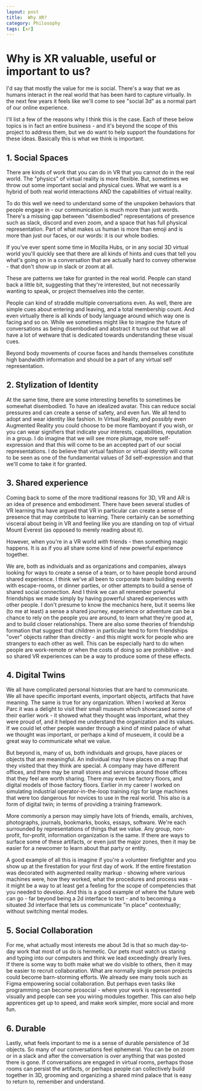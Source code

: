 ```yaml
---
layout: post
title:  Why XR?
category: Philosophy
tags: [xr]
---
```


# Why is XR valuable, useful or important to us?

I'd say that mostly the value for me is social. There's a way that we as humans interact in the real world that has been hard to capture virtually. In the next few years it feels like we'll come to see "social 3d" as a normal part of our online experience.

I'll list a few of the reasons why I think this is the case. Each of these below topics is in fact an entire business - and it's beyond the scope of this project to address them, but we do want to help support the foundations for these ideas. Basically this is what we think is important.

## 1. Social Spaces

There are kinds of work that you can do in VR that you cannot do in the real world. The "physics" of virtual reality is more flexible. But, sometimes we throw
out some important social and physical cues. What we want is a hybrid of both real world interactions AND the capabilities of virtual reality.

To do this well we need to understand some of the unspoken behaviors that people engage in - our communication is much more
than just words. There's a missing gap between "disembodied" representations of presence such as slack, discord and even zoom, and a space that has full physical
representation. Part of what makes us human is more than emoji and is more than just our faces, or our words: it is our whole bodies.

If you've ever spent some time in Mozilla Hubs, or in any social 3D virtual world you'll quickly see that there are all kinds of hints and cues that tell you what's going on in a conversation that are actually hard to convey otherwise - that don't show up in slack or zoom at all.

These are patterns we take for granted in the real world. People can stand back a little bit, suggesting that they're interested, but not necessarily wanting to speak, or project themselves into the center.

People can kind of straddle multiple conversations even. As well, there are simple cues about entering and leaving, and a total membership count. And even virtually there is all kinds of body language around which way one is facing and so on. While we sometimes might like to imagine the future of conversations as being disembodied and abstract it turns out that we all have a lot of wetware that is dedicated towards understanding these visual cues.

Beyond body movements of course faces and hands themselves constitute high bandwidth information and should be a part of any virtual self representation.

## 2. Stylization of Identity

At the same time, there are some interesting benefits to sometimes be somewhat disembodied. To have an idealized avatar. This can reduce social pressures and can
create a sense of safety, and even fun. We all tend to adopt and wear identity like fashion. In Virtual Reality, and possibly even Augmented Reality you could
choose to be more flamboyant if you wish, or you can wear signifiers that indicate your interests, capabilities, reputation in a group. I do imagine that we will
see more plumage, more self-expression and that this will come to be an accepted part of our social representations. I do believe that virtual fashion or
virtual identity will come to be seen as one of the fundamental values of 3d self-expression and that we'll come to take it for granted.

## 3. Shared experience

Coming back to some of the more traditional reasons for 3D, VR and AR is an idea of presence and embodiment. There have been several studies of VR learning tha
have argued that VR in particular can create a sense of presence that may contribute to learning. There certainly can be something visceral about being in VR
and feeling like you are standing on top of virtual Mount Everest (as opposed to merely reading about it).

However, when you're in a VR world *with* friends - then something magic happens. It is as if you all share some kind of new powerful experience together.

We are, both as individuals and as organizations and companies, always looking for ways to create a sense of a team, or to have people bond around shared experience.
I think we've all been to corporate team building events with escape-rooms, or dinner parties, or other attempts to build a sense of shared social connection.
And I think we can all remember powerful friendships we made simply by having powerful shared experiences with other people. I don't presume to know the mechanics
here, but it seems like (to me at least) a sense a shared journey, experience or adventure can be a chance to rely on the people you are around, to learn what
they're good at, and to build closer relationships. There are also some theories of friendship formation that suggest that children in particular tend to form
friendships "over" objects rather than directly - and this might work for people who are strangers to each other as well. This can be especially hard to do when
people are work-remote or when the costs of doing so are prohibitive - and so shared VR experiences can be a way to produce some of these effects.

## 4. Digital Twins

We all have complicated personal histories that are hard to communicate. We all have specific important events, important objects, artifacts that have meaning.
The same is true for any organization. When I worked at Xerox Parc it was a delight to visit their small museum which showcased some of their earlier work - it
showed what they thought was important, what they were proud of, and it helped me understand the organization and its values. If we could let other people wander
through a kind of mind palace of what we thought was important, or perhaps a kind of museuem, it could be a great way to communicate what we value.

But beyond is, many of us, both individuals and groups, have places or objects that are meaningful. An individual may have places on a map that they visited that
they think are special. A company may have different offices, and there may be small stores and services around those offices that they feel are worth sharing.
There may even be factory floors, and digital models of those factory floors. Earlier in my career I worked on simulating industrial operator-in-the-loop
training rigs for large machines that were too dangerous for novices to use in the real world. This also is a form of digital twin; in terms of providing a
training framework.

More commonly a person may simply have lots of friends, emails, archives, photographs, journals, bookmarks, books, essays, software. We're each surrounded by
representations of things that we value. Any group, non-profit, for-profit, information organization is the same. If there are ways to surface some of these
artifacts, or even just the major zones, then it may be easier for a newcomer to learn about that party or entity.

A good example of all this is imagine if you're a volunteer firefighter and you show up at the firestation for your first day of work. If the entire firestation
was decorated with augmented reality markup - showing where various machines were, how they worked, what the procedures and process was - it might be a way to
at least get a feeling for the scope of competencies that you needed to develop. And this is a good example of where the future web can go - far beyond being a 2d
interface to text - and to becoming a situated 3d interface that lets us communicate "in place" contextually; without switching mental modes.

## 5. Social Collaboration

For me, what actually most interests me about 3d is that so much day-to-day work that most of us do is hermetic. Our pets must watch us staring and typing into
our computers and think we lead exceedingly drearly lives. If there is some way to both make what we do visible to others, then it may be easier to recruit
collaboration. What are normally single person projects could become barn-storming efforts. We already see many tools such as Figma empowering social collaboration.
But perhaps even tasks like programming can become prosocial - where your work is represented visually and people can see you wiring modules together. This can
also help apprentices get up to speed, and make work simpler, more social and more fun.

## 6. Durable

Lastly, what feels important to me is a sense of durable persistence of 3d objects. So many of our conversations feel ephemeral. You can be on zoom or in a slack
and after the conversation is over anything that was posted there is gone. If conversations are engaged in virtual rooms, perhaps those rooms can persist the
artifacts, or perhaps people can collectively build together in 3D, grooming and organizing a shared mind palace that is easy to return to, remember and understand.


